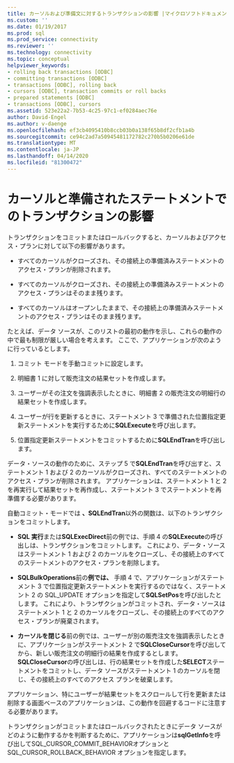 ```yaml
---
title: カーソルおよび準備文に対するトランザクションの影響 |マイクロソフトドキュメント
ms.custom: ''
ms.date: 01/19/2017
ms.prod: sql
ms.prod_service: connectivity
ms.reviewer: ''
ms.technology: connectivity
ms.topic: conceptual
helpviewer_keywords:
- rolling back transactions [ODBC]
- committing transactions [ODBC]
- transactions [ODBC], rolling back
- cursors [ODBC], transaction commits or roll backs
- prepared statements [ODBC]
- transactions [ODBC], cursors
ms.assetid: 523e22a2-7b53-4c25-97c1-ef0284aec76e
author: David-Engel
ms.author: v-daenge
ms.openlocfilehash: ef3cb4095410b8ccb03b0a138f65b8df2cfb1a4b
ms.sourcegitcommit: ce94c2ad7a50945481172782c270b5b0206e61de
ms.translationtype: MT
ms.contentlocale: ja-JP
ms.lasthandoff: 04/14/2020
ms.locfileid: "81300472"
---
```

# <a name="effect-of-transactions-on-cursors-and-prepared-statements"></a>カーソルと準備されたステートメントでのトランザクションの影響
トランザクションをコミットまたはロールバックすると、カーソルおよびアクセス・プランに対して以下の影響があります。  
  
-   すべてのカーソルがクローズされ、その接続上の準備済みステートメントのアクセス・プランが削除されます。  
  
-   すべてのカーソルがクローズされ、その接続上の準備済みステートメントのアクセス・プランはそのまま残ります。  
  
-   すべてのカーソルはオープンしたままで、その接続上の準備済みステートメントのアクセス・プランはそのまま残ります。  
  
 たとえば、データ ソースが、このリストの最初の動作を示し、これらの動作の中で最も制限が厳しい場合を考えます。 ここで、アプリケーションが次のように行っているとします。  
  
1.  コミット モードを手動コミットに設定します。  
  
2.  明細書 1 に対して販売注文の結果セットを作成します。  
  
3.  ユーザーがその注文を強調表示したときに、明細書 2 の販売注文の明細行の結果セットを作成します。  
  
4.  ユーザーが行を更新するときに、ステートメント 3 で準備された位置指定更新ステートメントを実行するために**SQLExecute**を呼び出します。  
  
5.  位置指定更新ステートメントをコミットするために**SQLEndTran**を呼び出します。  
  
 データ・ソースの動作のために、ステップ 5 で**SQLEndTran**を呼び出すと、ステートメント 1 および 2 のカーソルがクローズされ、すべてのステートメントのアクセス・プランが削除されます。 アプリケーションは、ステートメント 1 と 2 を再実行して結果セットを再作成し、ステートメント 3 でステートメントを再準備する必要があります。  
  
 自動コミット・モードでは **、SQLEndTran**以外の関数は、以下のトランザクションをコミットします。  
  
-   **SQL 実行**または**SQLExecDirect**前の例では、手順 4 の**SQLExecute**の呼び出しは、トランザクションをコミットします。 これにより、データ・ソースはステートメント 1 および 2 のカーソルをクローズし、その接続上のすべてのステートメントのアクセス・プランを削除します。  
  
-   **SQLBulkOperations**前の**例では、** 手順 4 で、アプリケーションがステートメント 3 で位置指定更新ステートメントを実行するのではなく、ステートメント 2 の SQL_UPDATE オプションを指定して**SQLSetPos**を呼び出したとします。 これにより、トランザクションがコミットされ、データ・ソースはステートメント 1 と 2 のカーソルをクローズし、その接続上のすべてのアクセス・プランが廃棄されます。  
  
-   **カーソルを閉じる**前の例では、ユーザーが別の販売注文を強調表示したときに、アプリケーションがステートメント 2 で**SQLCloseCursor**を呼び出してから、新しい販売注文の明細行の結果を作成するとします。 **SQLCloseCursor**の呼び出しは、行の結果セットを作成した**SELECT**ステートメントをコミットし、データ ソースがステートメント 1 のカーソルを閉じ、その接続上のすべてのアクセス プランを破棄します。  
  
 アプリケーション、特にユーザーが結果セットをスクロールして行を更新または削除する画面ベースのアプリケーションは、この動作を回避するコードに注意する必要があります。  
  
 トランザクションがコミットまたはロールバックされたときにデータ ソースがどのように動作するかを判断するために、アプリケーションは**sqlGetInfo**を呼び出してSQL_CURSOR_COMMIT_BEHAVIORオプションとSQL_CURSOR_ROLLBACK_BEHAVIOR オプションを指定します。
